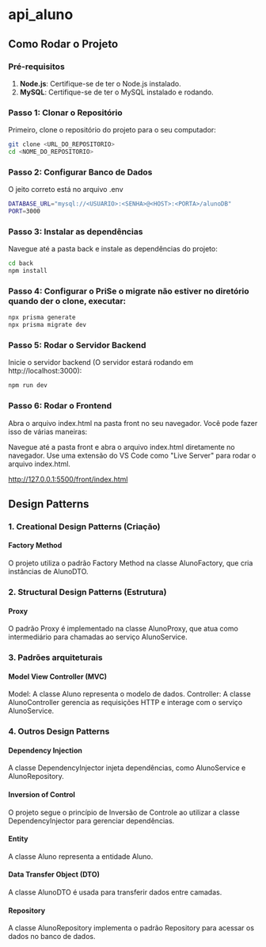 # api_aluno

## Como Rodar o Projeto

### Pré-requisitos
1. **Node.js**: Certifique-se de ter o Node.js instalado.
2. **MySQL**: Certifique-se de ter o MySQL instalado e rodando.

### Passo 1: Clonar o Repositório
Primeiro, clone o repositório do projeto para o seu computador:
```sh
git clone <URL_DO_REPOSITORIO>
cd <NOME_DO_REPOSITORIO>
```

### Passo 2: Configurar Banco de Dados

O jeito correto está no arquivo .env
```sh
DATABASE_URL="mysql://<USUARIO>:<SENHA>@<HOST>:<PORTA>/alunoDB"
PORT=3000
```
### Passo 3: Instalar as dependências
Navegue até a pasta back e instale as dependências do projeto:
```sh
cd back
npm install
```
### Passo 4: Configurar o PriSe o migrate não estiver no diretório quando der o clone, executar:
```sh
npx prisma generate
npx prisma migrate dev
```

### Passo 5: Rodar o Servidor Backend
Inicie o servidor backend (O servidor estará rodando em http://localhost:3000):
```sh
npm run dev
```
### Passo 6: Rodar o Frontend
Abra o arquivo index.html na pasta front no seu navegador. Você pode fazer isso de várias maneiras:

Navegue até a pasta front e abra o arquivo index.html diretamente no navegador.
Use uma extensão do VS Code como "Live Server" para rodar o arquivo index.html.

http://127.0.0.1:5500/front/index.html

## Design Patterns

### 1. Creational Design Patterns (Criação)
#### Factory Method
O projeto utiliza o padrão Factory Method na classe AlunoFactory, que cria instâncias de AlunoDTO.
### 2. Structural Design Patterns (Estrutura)
#### Proxy
O padrão Proxy é implementado na classe AlunoProxy, que atua como intermediário para chamadas ao serviço AlunoService.
### 3. Padrões arquiteturais
#### Model View Controller (MVC)
Model: A classe Aluno representa o modelo de dados.
Controller: A classe AlunoController gerencia as requisições HTTP e interage com o serviço AlunoService.
### 4. Outros Design Patterns
#### Dependency Injection
A classe DependencyInjector injeta dependências, como AlunoService e AlunoRepository.
#### Inversion of Control
O projeto segue o princípio de Inversão de Controle ao utilizar a classe DependencyInjector para gerenciar dependências.
#### Entity
A classe Aluno representa a entidade Aluno.
#### Data Transfer Object (DTO)
A classe AlunoDTO é usada para transferir dados entre camadas.
#### Repository
A classe AlunoRepository implementa o padrão Repository para acessar os dados no banco de dados.
